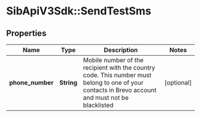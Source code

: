 # SibApiV3Sdk::SendTestSms

## Properties
Name | Type | Description | Notes
------------ | ------------- | ------------- | -------------
**phone_number** | **String** | Mobile number of the recipient with the country code. This number must belong to one of your contacts in Brevo account and must not be blacklisted | [optional] 


